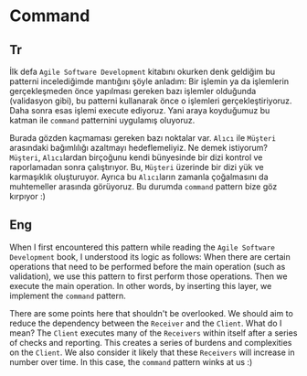 # Command

## Tr

İlk defa `Agile Software Development` kitabını okurken denk geldiğim bu patterni
incelediğimde mantığını şöyle anladım: Bir işlemin ya da işlemlerin
gerçekleşmeden önce yapılması gereken bazı işlemler olduğunda (validasyon gibi),
bu patterni kullanarak önce o işlemleri gerçekleştiriyoruz. Daha sonra esas
işlemi execute ediyoruz. Yani araya koyduğumuz bu katman ile `command`
patternini uygulamış oluyoruz.

Burada gözden kaçmaması gereken bazı noktalar var. `Alıcı` ile `Müşteri`
arasındaki bağımlılığı azaltmayı hedeflemeliyiz. Ne demek istiyorum? `Müşteri`,
`Alıcı`lardan birçoğunu kendi bünyesinde bir dizi kontrol ve raporlamadan sonra
çalıştırıyor. Bu, `Müşteri` üzerinde bir dizi yük ve karmaşıklık oluşturuyor.
Ayrıca bu `Alıcı`ların zamanla çoğalmasını da muhtemeller arasında görüyoruz. Bu
durumda `command` pattern bize göz kırpıyor :)

## Eng

When I first encountered this pattern while reading the
`Agile Software Development` book, I understood its logic as follows: When there
are certain operations that need to be performed before the main operation (such
as validation), we use this pattern to first perform those operations. Then we
execute the main operation. In other words, by inserting this layer, we
implement the `command` pattern.

There are some points here that shouldn't be overlooked. We should aim to reduce
the dependency between the `Receiver` and the `Client`. What do I mean? The
`Client` executes many of the `Receivers` within itself after a series of checks
and reporting. This creates a series of burdens and complexities on the
`Client`. We also consider it likely that these `Receivers` will increase in
number over time. In this case, the `command` pattern winks at us :)
